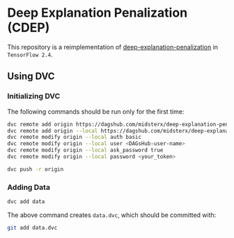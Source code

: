 # Deep Explanation Penalization (CDEP)
This repository is a reimplementation of [deep-explanation-penalization](https://github.com/laura-rieger/deep-explanation-penalization) in
`TensorFlow 2.4`.

## Using DVC

### Initializing DVC
The following commands should be run only for the first time:
```bash
dvc remote add origin https://dagshub.com/midsterx/deep-explanation-penalization-keras.dvc
dvc remote add origin --local https://dagshub.com/midsterx/deep-explanation-penalization-keras.dvc
dvc remote modify origin --local auth basic
dvc remote modify origin --local user <DAGsHub-user-name>
dvc remote modify origin --local ask_password true
dvc remote modify origin --local password <your_token>

dvc push -r origin
```

### Adding Data
```bash
dvc add data
```
The above command creates `data.dvc`, which should be committed with:
```bash
git add data.dvc
```